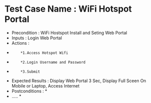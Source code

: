 # Test Case Name : WiFi Hotspot Portal #
* Precondition : WiFi Hostspot Install and Seting Web Portal 
* Inputs :  Login Web Portal
* Actions :  
*         *1.Access Hotspot Wifi
*         *2.Login Username and Password
*         *3.Submit
* Expected Results :  Display Web Portal 3 Sec, Display Full Sceen On Mobile or Laptop, Access Internet 
* Postconditions : *
* ..... *
